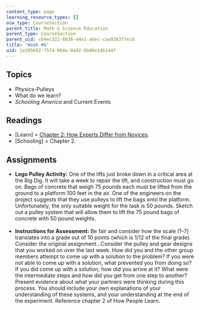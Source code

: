 ```yaml
---
content_type: page
learning_resource_types: []
ocw_type: CourseSection
parent_title: Math & Science Education
parent_type: CourseSection
parent_uid: c64ec322-8836-44e1-a6ec-caa9263f7ec8
title: 'Week #6'
uid: 1e205692-757d-064e-0a92-6b80e1db144f
---
```


Topics
------

*   Physics-Pulleys
*   What do we learn?
*   _Schooling America_ and Current Events

Readings
--------

*   \[Learn\] = [Chapter 2: How Experts Differ from Novices](http://www.nap.edu/openbook.php?record_id=9853&page=31).
*   \[Schooling\] = Chapter 2.

Assignments
-----------

*   **Lego Pulley Activity:** One of the lifts just broke down in a critical area at the Big Dig. It will take a week to repair the lift, and construction must go on. Bags of concrete that weigh 75 pounds each must be lifted from the ground to a platform 100 feet in the air. One of the engineers on the project suggests that they use pulleys to lift the bags onto the platform. Unfortunately, the only suitable weight for the task is 50 pounds. Sketch out a pulley system that will allow them to lift the 75 pound bags of concrete with 50 pound weights.  
     
*   **Instructions for Assessment:** Be fair and consider how the scale (1–7) translates into a grade out of 10 points (which is 1/12 of the final grade). Consider the original assignment...Consider the pulley and gear designs that you worked on over the last week. How did you and the other group members attempt to come up with a solution to the problem? If you were not able to come up with a solution, what prevented you from doing so? If you did come up with a solution, how did you arrive at it? What were the intermediate steps and how did you get from one step to another? Present evidence about what your partners were thinking during this process. You should include your own explanations of your understanding of these systems, and your understanding at the end of the experiment. Reference chapter 2 of How People Learn.